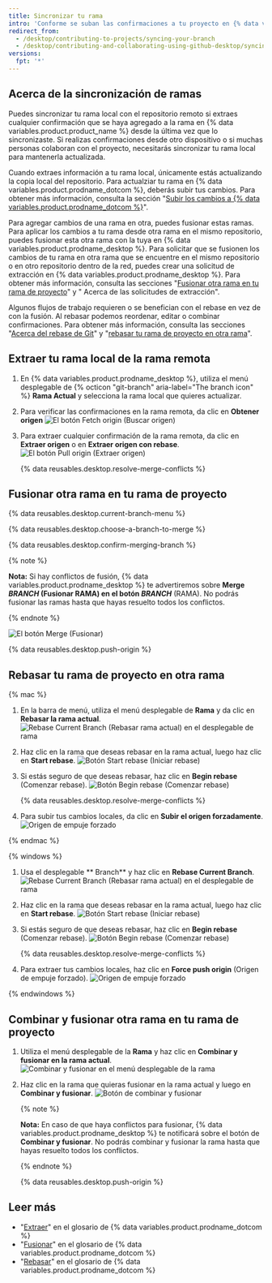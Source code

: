 ```yaml
---
title: Sincronizar tu rama
intro: 'Conforme se suban las confirmaciones a tu proyecto en {% data variables.product.prodname_dotcom %}, podrás mantener una copia local de éste en sincronización si lo extraes del repositorio remoto.'
redirect_from:
  - /desktop/contributing-to-projects/syncing-your-branch
  - /desktop/contributing-and-collaborating-using-github-desktop/syncing-your-branch
versions:
  fpt: '*'
---
```


## Acerca de la sincronización de ramas

Puedes sincronizar tu rama local con el repositorio remoto si extraes cualquier confirmación que se haya agregado a la rama en {% data variables.product.product_name %} desde la última vez que lo sincronizaste. Si realizas confirmaciones desde otro dispositivo o si muchas personas colaboran con el proyecto, necesitarás sincronizar tu rama local para mantenerla actualizada.

Cuando extraes información a tu rama local, únicamente estás actualizando la copia local del repositorio. Para actualziar tu rama en {% data variables.product.prodname_dotcom %}, deberás subir tus cambios. Para obtener más información, consulta la sección "[Subir los cambios a {% data variables.product.prodname_dotcom %}](/desktop/contributing-to-projects/pushing-changes-to-github)".

Para agregar cambios de una rama en otra, puedes fusionar estas ramas. Para aplicar los cambios a tu rama desde otra rama en el mismo repositorio, puedes fusionar esta otra rama con la tuya en {% data variables.product.prodname_desktop %}. Para solicitar que se fusionen los cambios de tu rama en otra rama que se encuentre en el mismo repositorio o en otro repositorio dentro de la red, puedes crear una solicitud de extracción en {% data variables.product.prodname_desktop %}. Para obtener más información, consulta las secciones "[Fusionar otra rama en tu rama de proyecto](#merging-another-branch-into-your-project-branch)" y "
Acerca de las solicitudes de extracción".</p> 

Algunos flujos de trabajo requieren o se benefician con el rebase en vez de con la fusión. Al rebasar podemos reordenar, editar o combinar confirmaciones. Para obtener más información, consulta las secciones "[Acerca del rebase de Git](/github/getting-started-with-github/about-git-rebase)" y "[rebasar tu rama de proyecto en otra rama](#rebasing-your-project-branch-onto-another-branch)".



## Extraer tu rama local de la rama remota

1. En {% data variables.product.prodname_desktop %}, utiliza el menú desplegable de {% octicon "git-branch" aria-label="The branch icon" %} **Rama Actual** y selecciona la rama local que quieres actualizar.
2.  Para verificar las confirmaciones en la rama remota, da clic en **Obtener origen** ![El botón Fetch origin (Buscar origen)](/assets/images/help/desktop/fetch-button.png)

3. Para extraer cualquier confirmación de la rama remota, da clic en **Extraer origen** o en **Extraer origen con rebase**. ![El botón Pull origin (Extraer origen)](/assets/images/help/desktop/pull-button.png) 
   
   {% data reusables.desktop.resolve-merge-conflicts %}



## Fusionar otra rama en tu rama de proyecto

{% data reusables.desktop.current-branch-menu %}



{% data reusables.desktop.choose-a-branch-to-merge %}



{% data reusables.desktop.confirm-merging-branch %}

{% note %}

**Nota:** Si hay conflictos de fusión, {% data variables.product.prodname_desktop %} te advertiremos sobre **Merge <em>BRANCH</em> (Fusionar RAMA) en el botón <em>BRANCH</em>** (RAMA). No podrás fusionar las ramas hasta que hayas resuelto todos los conflictos.

{% endnote %}

![El botón Merge (Fusionar)](/assets/images/help/desktop/merge-branch-button.png) 

{% data reusables.desktop.push-origin %}



## Rebasar tu rama de proyecto en otra rama

{% mac %}

1. En la barra de menú, utiliza el menú desplegable de **Rama** y da clic en **Rebasar la rama actual**. ![Rebase Current Branch (Rebasar rama actual) en el desplegable de rama](/assets/images/help/desktop/mac-rebase-current-branch.png)

2. Haz clic en la rama que deseas rebasar en la rama actual, luego haz clic en **Start rebase**. ![Botón Start rebase (Iniciar rebase)](/assets/images/help/desktop/start-rebase-button.png)

3. Si estás seguro de que deseas rebasar, haz clic en **Begin rebase** (Comenzar rebase). ![Botón Begin rebase (Comenzar rebase)](/assets/images/help/desktop/begin-rebase-button.png) 
   
   {% data reusables.desktop.resolve-merge-conflicts %}

4. Para subir tus cambios locales, da clic en **Subir el origen forzadamente**. ![Origen de empuje forzado](/assets/images/help/desktop/force-push-origin.png)

{% endmac %}

{% windows %}

1. Usa el desplegable ** Branch** y haz clic en **Rebase Current Branch**. ![Rebase Current Branch (Rebasar rama actual) en el desplegable de rama](/assets/images/help/desktop/windows-rebase-current-branch.png)

2. Haz clic en la rama que deseas rebasar en la rama actual, luego haz clic en **Start rebase**. ![Botón Start rebase (Iniciar rebase)](/assets/images/help/desktop/start-rebase-button.png)

3. Si estás seguro de que deseas rebasar, haz clic en **Begin rebase** (Comenzar rebase). ![Botón Begin rebase (Comenzar rebase)](/assets/images/help/desktop/begin-rebase-button.png) 
   
   {% data reusables.desktop.resolve-merge-conflicts %}

4. Para extraer tus cambios locales, haz clic en **Force push origin** (Origen de empuje forzado). ![Origen de empuje forzado](/assets/images/help/desktop/force-push-origin.png)

{% endwindows %}



## Combinar y fusionar otra rama en tu rama de proyecto

1. Utiliza el menú desplegable de la **Rama** y haz clic en **Combinar y fusionar en la rama actual**. ![Combinar y fusionar en el menú desplegable de la rama](/assets/images/help/desktop/squash-and-merge-menu.png)

2. Haz clic en la rama que quieras fusionar en la rama actual y luego en **Combinar y fusionar**. ![Botón de combinar y fusionar](/assets/images/help/desktop/squash-and-merge-selection.png) 
   
   {% note %}
   
   **Nota:** En caso de que haya conflictos para fusionar, {% data variables.product.prodname_desktop %} te notificará sobre el botón de **Combinar y fusionar**. No podrás combinar y fusionar la rama hasta que hayas resuelto todos los conflictos.
   
   {% endnote %}
   
   
   
   {% data reusables.desktop.push-origin %}



## Leer más

- "[Extraer](/github/getting-started-with-github/github-glossary#pull)" en el glosario de {% data variables.product.prodname_dotcom %}
- "[Fusionar](/github/getting-started-with-github/github-glossary#merge)" en el glosario de {% data variables.product.prodname_dotcom %}
- "[Rebasar](/github/getting-started-with-github/github-glossary#rebase)" en el glosario de {% data variables.product.prodname_dotcom %}
